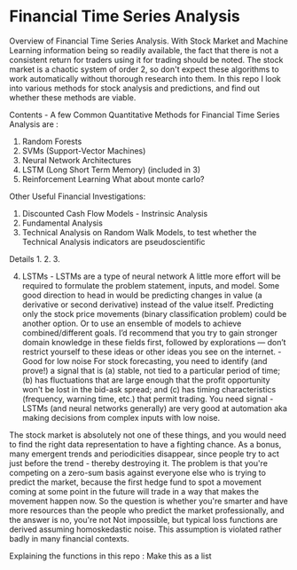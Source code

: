 # Financial Time Series Analysis
Overview of Financial Time Series Analysis. With Stock Market and Machine Learning information being so readily available, 
the fact that there is not a consistent return for traders using it for trading should be noted. The stock market is a chaotic
system of order 2, so don't expect these algorithms to work automatically without thorough research into them.
In this repo I look into various methods for stock analysis and predictions, and find out whether these methods are viable.

Contents - A few Common Quantitative Methods for Financial Time Series Analysis are :
1. Random Forests
2. SVMs (Support-Vector Machines)
3. Neural Network Architectures
4. LSTM (Long Short Term Memory) (included in 3)
5. Reinforcement Learning
What about monte carlo?

Other Useful Financial Investigations:
1. Discounted Cash Flow Models - Instrinsic Analysis
2. Fundamental Analysis
3. Technical Analysis on Random Walk Models, to test whether the Technical Analysis indicators are pseudoscientific


Details
1.
2.
3.

4. LSTMs - LSTMs are a type of neural network
A little more effort will be required to formulate the problem statement, inputs, and model. Some good direction to head in would be predicting changes in value (a derivative or second derivative) instead of the value itself. Predicting only the stock price movements (binary classification problem) could be another option. Or to use an ensemble of models to achieve combined/different goals. I’d recommend that you try to gain stronger domain knowledge in these fields first, followed by explorations — don’t restrict yourself to these ideas or other ideas you see on the internet.
-Good for low noise
For stock forecasting, you need to identify (and prove!) a signal that is (a) stable, not tied to a particular period of time; (b) has fluctuations that are large enough that the profit opportunity won't be lost in the bid-ask spread; and (c) has timing characteristics (frequency, warning time, etc.) that permit trading.
You need signal - LSTMs (and neural networks generally) are very good at automation aka making decisions from complex inputs with low noise.

The stock market is absolutely not one of these things, and you would need to find the right data representation to have a fighting chance. As a bonus, many emergent trends and periodicities disappear, since people try to act just before the trend - thereby destroying it.
The problem is that you're competing on a zero-sum basis against everyone else who is trying to predict the market, because the first hedge fund to spot a movement coming at some point in the future will trade in a way that makes the movement happen now. So the question is whether you're smarter and have more resources than the people who predict the market professionally, and the answer is no, you're not
Not impossible, but typical loss functions are derived assuming homoskedastic noise. This assumption is violated rather badly in many financial contexts.





Explaining the functions in this repo : 
Make this as a list

